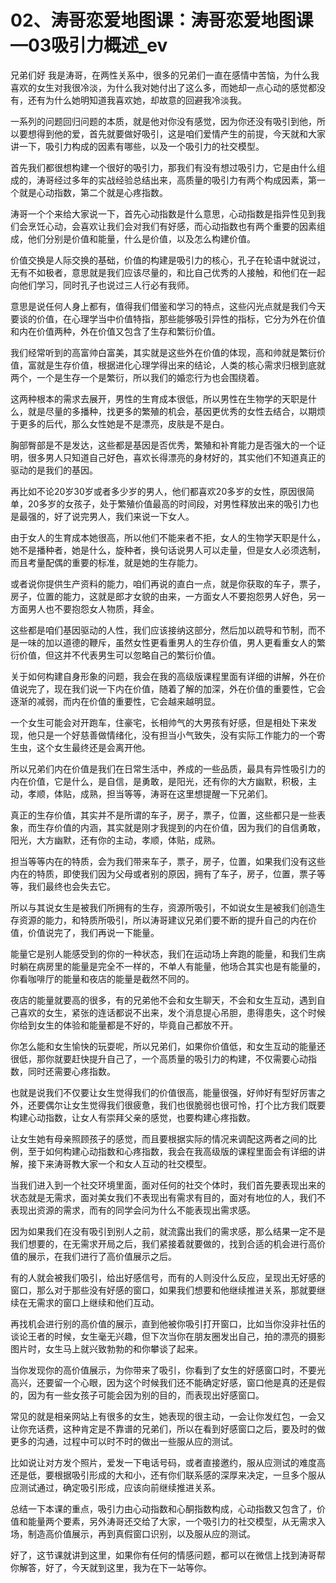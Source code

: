 # 02、涛哥恋爱地图课：涛哥恋爱地图课—03吸引力概述_ev

兄弟们好 我是涛哥，在两性关系中，很多的兄弟们一直在感情中苦恼，为什么我喜欢的女生对我很冷淡，为什么我对她付出了这么多，而她却一点心动的感觉都没有，还有为什么她明知道我喜欢她，却故意的回避我冷淡我。

一系列的问题回归问题的本质，就是他对你没有感觉，因为你还没有吸引到他，所以要想得到他的爱，首先就要做好吸引，这是咱们爱情产生的前提，今天就和大家讲一下，吸引力构成的因素有哪些，以及一个吸引力的社交模型。

首先我们都很想构建一个很好的吸引力，那我们有没有想过吸引力，它是由什么组成的，涛哥经过多年的实战经验总结出来，高质量的吸引力有两个构成因素，第一个就是心动指数，第二个就是心疼指数。

涛哥一个个来给大家说一下，首先心动指数是什么意思，心动指数是指异性见到我们会烹饪心动，会喜欢让我们会对我们有好感，而心动指数也有两个重要的因素组成，他们分别是价值和能量，什么是价值，以及怎么构建价值。

价值交换是人际交换的基础，价值的构建是吸引力的核心，孔子在轮语中就说过，无有不如极者，意思就是我们应该尽量的，和比自己优秀的人接触，和他们在一起向他们学习，同时孔子也说过三人行必有我师。

意思是说任何人身上都有，值得我们借鉴和学习的特点，这些闪光点就是我们今天要谈的价值，在心理学当中价值特指，那些能够吸引异性的指标，它分为外在价值和内在价值两种，外在价值又包含了生存和繁衍价值。

我们经常听到的高富帅白富美，其实就是这些外在价值的体现，高和帅就是繁衍价值，富就是生存价值，根据进化心理学得出来的结论，人类的核心需求归根到底就两个，一个是生存一个是繁衍，所以我们的婚恋行为也会围绕着。

这两种根本的需求去展开，男性的生育成本很低，所以男性在生物学的天职是什么，就是尽量的多播种，找更多的繁殖的机会，基因更优秀的女性去结合，以期烦于更多的后代，那么女性她是不是漂亮，皮肤是不是白。

胸部臀部是不是发达，这些都是基因是否优秀，繁殖和补育能力是否强大的一个证明，很多男人只知道自己好色，喜欢长得漂亮的身材好的，其实他们不知道真正的驱动的是我们的基因。

再比如不论20岁30岁或者多少岁的男人，他们都喜欢20多岁的女性，原因很简单，20多岁的女孩子，处于繁殖价值最高的时间段，对男性释放出来的吸引力也是最强的，好了说完男人，我们来说一下女人。

由于女人的生育成本她很高，所以他们不能来者不拒，女人的生物学天职是什么，她不是播种者，她是什么，旋种者，换句话说男人可以走量，但是女人必须选制，而且考量配偶的重要的标准，就是她的生存能力。

或者说你提供生产资料的能力，咱们再说的直白一点，就是你获取的车子，票子，房子，位置的能力，这就是郎才女貌的由来，一方面女人不要抱怨男人好色，另一方面男人也不要抱怨女人物质，拜金。

这些都是咱们基因驱动的人性，我们应该接纳这部分，然后加以疏导和节制，而不是一味的加以道德的鞭斥，虽然女性更看重男人的生存价值，男人更看重女人的繁衍价值，但这并不代表男生可以忽略自己的繁衍价值。

关于如何构建自身形象的问题，我会在我的高级版课程里面有详细的讲解，外在价值说完了，现在我们说一下内在价值，随着了解的加深，外在价值的重要性，它会逐渐的减弱，而内在价值的重要性，它会越来越明显。

一个女生可能会对开跑车，住豪宅，长相帅气的大男孩有好感，但是相处下来发现，他只是一个好慈善做情绪化，没有担当小气致失，没有实际工作能力的一个寄生虫，这个女生最终还是会离开他。

所以兄弟们内在价值是我们在日常生活中，养成的一些品质，最具有异性吸引力的内在价值，它是什么，是自信，是勇敢，是阳光，还有你的大方幽默，积极，主动，孝顺，体贴，成熟，担当等等，涛哥在这里想提醒一下兄弟们。

真正的生存价值，其实并不是所谓的车子，房子，票子，位置，这些都只是一些表象，而生存价值的内涵，其实就是刚才我提到的内在价值，因为我们的自信勇敢，阳光，大方幽默，还有你的主动，孝顺，体贴，成熟。

担当等等内在的特质，会为我们带来车子，票子，房子，位置，如果我们没有这些内在的特质，即使我们因为父母或者别的原因，拥有了车子，房子，位置，票子等等，我们最终也会失去它。

所以与其说女生是被我们所拥有的生存，资源所吸引，不如说女生是被我们创造生存资源的能力，和特质所吸引，所以涛哥建议兄弟们要不断的提升自己的内在价值，价值说完了，我们再说一下能量。

能量它是别人能感受到的你的一种状态，我们在运动场上奔跑的能量，和我们生病时躺在病房里的能量是完全不一样的，不单人有能量，他场合其实也是有能量的，你看咖啡厅的能量和夜店的能量是截然不同的。

夜店的能量就要高的很多，有的兄弟他不会和女生聊天，不会和女生互动，遇到自己喜欢的女生，紧张的连话都说不出来，发个消息提心吊胆，患得患失，这个时候你给到女生的体验和能量都是不好的，毕竟自己都放不开。

你怎么能和女生愉快的玩耍呢，所以兄弟们，如果你价值低，和女生互动的能量还很低，那你就要赶快提升自己了，一个高质量的吸引力的构建，不仅需要心动指数，同时还需要心疼指数。

也就是说我们不仅要让女生觉得我们的价值很高，能量很强，好帅好有型好厉害之外，还要偶尔让女生觉得我们很疲惫，我们也很脆弱也很可怜，打个比方我们既要构建心动指数，让女人有崇拜父亲的感觉，也要构建心疼指数。

让女生她有母亲照顾孩子的感觉，而且要根据实际的情况来调配这两者之间的比例，至于如何构建心动指数和心疼指数，我会在我高级版的课程里面会有详细的讲解，接下来涛哥教大家一个和女人互动的社交模型。

当我们进入到一个社交环境里面，面对任何的社交个体时，我们首先要表现出来的状态就是无需求，面对美女我们不表现出有需求有目的，面对有地位的人，我们不表现出资源的需求，而有的同学会问为什么不能表现出需求感。

因为如果我们在没有吸引到别人之前，就流露出我们的需求感，那么结果一定不是我们想要的，在无需求开局之后，我们紧接着就要做的，找到合适的机会进行高价值的展示，在我们进行了高价值展示之后。

有的人就会被我们吸引，给出好感信号，而有的人则没什么反应，呈现出无好感的窗口，那么对于那些没有好感的窗口，如果我们想要和他继续推进关系，那就要继续在无需求的窗口上继续和他们互动。

再找机会进行别的高价值的展示，直到他被你吸引打开窗口，比如当你没非社伍的谈论王者的时候，女生毫无兴趣，但下次当你在朋友圈发出自己，拍的漂亮的摄影图片时，女生马上就兴致勃勃的和你攀谈了起来。

当你发现你的高价值展示，为你带来了吸引，你看到了女生的好感窗口时，不要光高兴，还要留一个心眼，因为这个时候我们还不能确定好感，窗口他是真的还是假的，因为有一些女孩子可能会因为别的目的，而表现出好感窗口。

常见的就是相亲网站上有很多的女生，她表现的很主动，一会让你发红包，一会又让你充话费，这种肯定是不靠谱的兄弟们，所以在看到好感窗口之后，要及时的做更多的沟通，过程中可以时不时的做出一些服从应的测试。

比如说让对方发个照片，爱发一下电话号码，或者直接邀约，服从应测试的难度高还是低，要根据吸引形成的大和小，还有你们联系感的深厚来决定，一旦多个服从应测试通过，确定吸引形成，应该向前继续推进关系。

总结一下本课的重点，吸引力由心动指数和心酮指数构成，心动指数又包含了，价值和能量两个要素，另外涛哥还交给了大家，一个吸引力的社交模型，从无需求入场，制造高价值展示，再到真假窗口识别，以及服从应的测试。

好了，这节课就讲到这里，如果你有任何的情感问题，都可以在微信上找到涛哥帮你解答，好了，今天就到这里，我为在下一站等你。